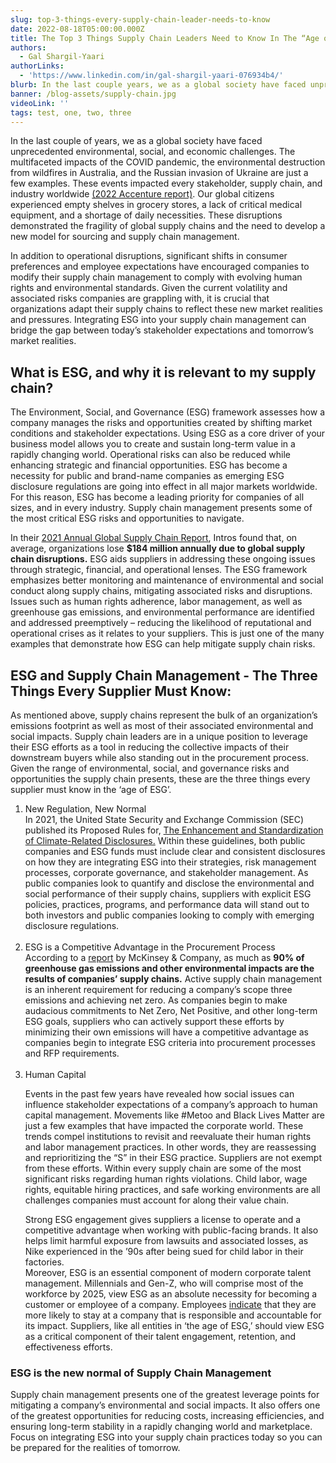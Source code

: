 ```yaml
---
slug: top-3-things-every-supply-chain-leader-needs-to-know
date: 2022-08-18T05:00:00.000Z
title: ​​​​The Top 3 Things Supply Chain Leaders Need to Know In The “Age of ESG”
authors:
  - Gal Shargil-Yaari
authorLinks:
  - 'https://www.linkedin.com/in/gal-shargil-yaari-076934b4/'
blurb: In the last couple years, we as a global society have faced unprecedented environmental, social, and economic challenges. The multifaceted impacts of the COVID pandemic, the environmental destruction from wildfires in Australia, and the Russian invasion of Ukraine are just a few examples.
banner: /blog-assets/supply-chain.jpg
videoLink: ''
tags: test, one, two, three
---
```


<p class="mb-4 text-gray-500 indent-8">In the last couple of years, we as a global society have faced unprecedented environmental, social, and economic challenges. The multifaceted impacts of the COVID pandemic, the environmental destruction from wildfires in Australia, and the Russian invasion of Ukraine are just a few examples. These events impacted every stakeholder, supply chain, and industry worldwide  <a class="font-medium text-blue-500 hover:text-blue-700"  href="https://www.accenture.com/us-en/insights/strategy/ukraine-future-supply-chains-europe" target="_blank" rel="noreferrer">(2022 Accenture report)</a>. Our global citizens experienced empty shelves in grocery stores, a lack of critical medical equipment, and a shortage of daily necessities. These disruptions demonstrated the fragility of global supply chains and the need to develop a new model for sourcing and supply chain management.</p>

<p class="mb-12">
In addition to operational disruptions, significant shifts in consumer preferences and employee expectations have encouraged companies to modify their supply chain management to comply with evolving human rights and environmental standards. Given the current volatility and associated risks companies are grappling with, it is crucial that organizations adapt their supply chains to reflect these new market realities and pressures. Integrating ESG into your supply chain management can bridge the gap between today’s stakeholder expectations and tomorrow’s market realities.

</p>

<h2 class="mb-4 h2">What is ESG, and why it is relevant to my supply chain?</h2>

<p class="mb-4">The Environment, Social, and Governance (ESG) framework assesses how a company manages the risks and opportunities created by shifting market conditions and stakeholder expectations. Using ESG as a core driver of your business model allows you to create and sustain long-term value in a rapidly changing world. Operational risks can also be reduced while enhancing strategic and financial opportunities. ESG has become a necessity for public and brand-name companies as emerging ESG disclosure regulations are going into effect in all major markets worldwide.  For this reason, ESG has become a leading priority for companies of all sizes, and in every industry.  Supply chain management presents some of the most critical ESG risks and opportunities to navigate.</p>
<p class="mb-12">
In their <a class="font-medium text-blue-500 hover:text-blue-700"  href="https://www.interos.ai/resources/global-supply-chain-report/" target="_blank" rel="noreferrer">2021 Annual Global Supply Chain Report</a>, Intros found that, on average, organizations lose <strong>$184 million annually due to global supply chain disruptions.</strong> ESG aids suppliers in addressing these ongoing issues through strategic, financial, and operational lenses. The ESG framework emphasizes better monitoring and maintenance of environmental and social conduct along supply chains, mitigating associated risks and disruptions. Issues such as human rights adherence, labor management, as well as greenhouse gas emissions, and environmental performance are identified and addressed preemptively – reducing the likelihood of reputational and operational crises as it relates to your suppliers. This is just one of the many examples that demonstrate how ESG can help mitigate supply chain risks.
</p>

<h2 class="mb-4 h2">ESG and Supply Chain Management - The Three Things Every Supplier Must Know:</h2>

<p class="mb-12">
As mentioned above, supply chains represent the bulk of an organization’s emissions footprint as well as most of their associated environmental and social impacts.  Supply chain leaders are in a unique position to leverage their ESG efforts as a tool in reducing the collective impacts of their downstream buyers while also standing out in the procurement process. Given the range of environmental, social, and governance risks and opportunities the supply chain presents, these are the three things every supplier must know in the ‘age of ESG’.
</p>

<ol class="mb-12 list-decimal indent-12">
  <li>
    <span class="mb-2 font-semibold tracking-wide text-gray-500" style="display: block;">New Regulation, New Normal</span> In 2021, the United State Security and Exchange Commission (SEC) published its Proposed Rules for, <a class="font-medium text-blue-500 hover:text-blue-700"  href="https://www.sec.gov/news/press-release/2022-46" target="_blank" rel="noreferrer">The Enhancement and Standardization of Climate-Related Disclosures.</a> Within these guidelines, both public companies and ESG funds must include clear and consistent disclosures on how they are integrating ESG into their strategies, risk management processes, corporate governance, and stakeholder management.  As public companies look to quantify and disclose the environmental and social performance of their supply chains, suppliers with explicit ESG policies, practices, programs, and performance data will stand out to both investors and public companies looking to comply with emerging disclosure regulations.
  </li>
<br/>
<li>
<span class="mb-2 font-semibold tracking-wide text-gray-500" style="display: block;">ESG is a Competitive Advantage in the Procurement Process </span> According to a <a class="font-medium text-blue-500 hover:text-blue-700"  href="https://www.mckinsey.com/business-functions/sustainability/our-insights/starting-at-the-source-sustainability-in-supply-chains" target="_blank" rel="noreferrer">report</a> by McKinsey & Company, as much as <strong>90% of greenhouse gas emissions and other environmental impacts are the results of companies’ supply chains.</strong> Active supply chain management is an inherent requirement for reducing a company’s scope three emissions and achieving net zero. As companies begin to make audacious commitments to Net Zero, Net Positive, and other long-term ESG goals, suppliers who can actively support these efforts by minimizing their own emissions will have a competitive advantage as companies begin to integrate ESG criteria into procurement processes and RFP requirements.
</li>
<br/>
<li>
<span class="mb-2 font-semibold tracking-wide text-gray-500" style="display: block;">Human Capital</span>

<span class="mb-4" style="display: block;">Events in the past few years have revealed how social issues can influence stakeholder expectations of a company’s approach to human capital management. Movements like #Metoo and Black Lives Matter are just a few examples that have impacted the corporate world. These trends compel institutions to revisit and reevaluate their human rights and labor management practices. In other words, they are reassessing and reprioritizing the “S” in their ESG practice. Suppliers are not exempt from these efforts. Within every supply chain are some of the most significant risks regarding human rights violations. Child labor, wage rights, equitable hiring practices, and safe working environments are all challenges companies must account for along their value chain.
</span>

<span class="mb-4" style="display: block;">
Strong ESG engagement gives suppliers a license to operate and a competitive advantage when working with public-facing brands. It also helps limit harmful exposure from lawsuits and associated losses, as Nike experienced in the ’90s after being sued for child labor in their factories.
</span>

<span class="mb-4" style="display: block;">
Moreover, ESG is an essential component of modern corporate talent management. Millennials and Gen-Z, who will comprise most of the workforce by 2025, view ESG as an absolute necessity for becoming a customer or employee of a company. Employees <a class="font-medium text-blue-500 hover:text-blue-700"  href="https://hr.economictimes.indiatimes.com/news/trends/employee-experience/83-of-employees-more-likely-to-stay-at-their-company-if-allowed-to-work-flexibly/81701890" target="_blank" rel="noreferrer">indicate</a> that they are more likely to stay at a company that is responsible and accountable for its impact. Suppliers, like all entities in ‘the age of ESG,’ should view ESG as a critical component of their talent engagement, retention, and effectiveness efforts.
</span>

</li>
</ol>

<h3 class="mb-4 h3">ESG is the new normal of Supply Chain Management</h3>

<p class="mb-16">
Supply chain management presents one of the greatest leverage points for mitigating a company’s environmental and social impacts.  It also offers one of the greatest opportunities for reducing costs, increasing efficiencies, and ensuring long-term stability in a rapidly changing world and marketplace.  Focus on integrating ESG into your supply chain practices today so you can be prepared for the realities of tomorrow.
</p>
